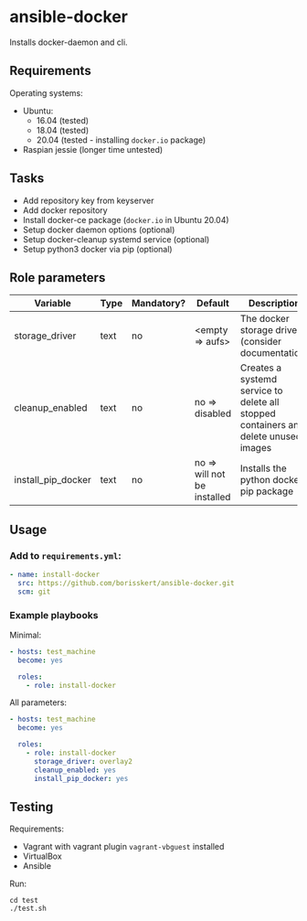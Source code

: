 # ansible-docker

Installs docker-daemon and cli.

## Requirements

Operating systems:

* Ubuntu:
  * 16.04 (tested)
  * 18.04 (tested)
  * 20.04 (tested - installing `docker.io` package)
* Raspian jessie (longer time untested)

## Tasks

* Add repository key from keyserver
* Add docker repository
* Install docker-ce package (`docker.io` in Ubuntu 20.04)
* Setup docker daemon options (optional)
* Setup docker-cleanup systemd service (optional)
* Setup python3 docker via pip (optional)

## Role parameters

| Variable      | Type | Mandatory? | Default | Description           |
|---------------|------|------------|---------|-----------------------|
| storage_driver | text | no        | <empty => aufs> | The docker storage driver (consider documentation) |
| cleanup_enabled | text | no       | no => disabled  | Creates a systemd service to delete all stopped containers and delete unused images |
| install_pip_docker | text | no       | no => will not be installed | Installs the python docker pip package                            |

## Usage

### Add to `requirements.yml`:

```yaml
- name: install-docker
  src: https://github.com/borisskert/ansible-docker.git
  scm: git
```

### Example playbooks

Minimal:

```yaml
- hosts: test_machine
  become: yes

  roles:
    - role: install-docker
```

All parameters:

```yaml
- hosts: test_machine
  become: yes

  roles:
    - role: install-docker
      storage_driver: overlay2
      cleanup_enabled: yes
      install_pip_docker: yes
```

## Testing

Requirements:

* Vagrant with vagrant plugin `vagrant-vbguest` installed
* VirtualBox
* Ansible

Run:

```shell script
cd test
./test.sh
```
